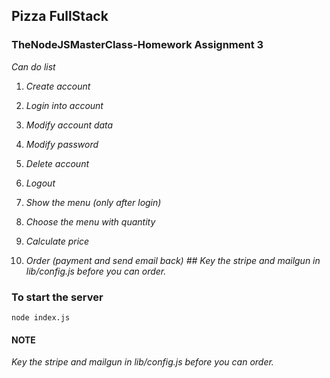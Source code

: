 ## Pizza FullStack

### TheNodeJSMasterClass-Homework Assignment 3


*Can do list*

1. *Create account*

2. *Login into account*

3. *Modify account data*

4. *Modify password*

5. *Delete account*

6. *Logout*

7. *Show the menu (only after login)*

8. *Choose the menu with quantity*

9. *Calculate price*

10. *Order (payment and send email back) ## Key the stripe and mailgun in lib/config.js before you can order.*

### To start the server

```
node index.js
```

#### NOTE
*Key the stripe and mailgun in lib/config.js before you can order.*
